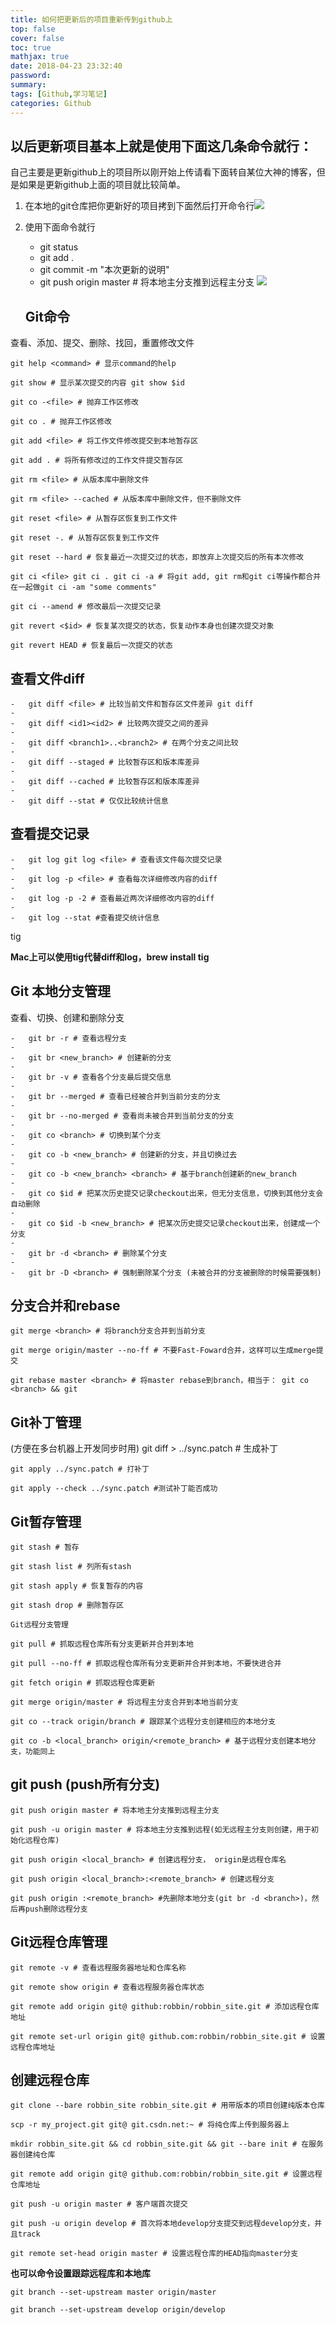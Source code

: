 ```yaml
---
title: 如何把更新后的项目重新传到github上
top: false
cover: false
toc: true
mathjax: true
date: 2018-04-23 23:32:40
password:
summary:
tags: [Github,学习笔记]
categories: Github
---
```



## 以后更新项目基本上就是使用下面这几条命令就行： ##

自己主要是更新github上的项目所以刚开始上传请看下面转自某位大神的博客，但是如果是更新github上面的项目就比较简单。

1.  在本地的git仓库把你更新好的项目拷到下面然后打开命令行![](https://img-blog.csdn.net/20180528205558250)
2.  使用下面命令就行
	- git status
	- git add . 
	- git commit -m "本次更新的说明"
	- git push origin master # 将本地主分支推到远程主分支
![](https://img-blog.csdn.net/20180528224516824)

	## Git命令 ##
查看、添加、提交、删除、找回，重置修改文件

	git help <command> # 显示command的help
	 
	git show # 显示某次提交的内容 git show $id
	 
	git co -<file> # 抛弃工作区修改
	 
	git co . # 抛弃工作区修改
	 
	git add <file> # 将工作文件修改提交到本地暂存区
	 
	git add . # 将所有修改过的工作文件提交暂存区
	 
	git rm <file> # 从版本库中删除文件
	 
	git rm <file> --cached # 从版本库中删除文件，但不删除文件
	 
	git reset <file> # 从暂存区恢复到工作文件
	 
	git reset -. # 从暂存区恢复到工作文件
	 
	git reset --hard # 恢复最近一次提交过的状态，即放弃上次提交后的所有本次修改
	 
	git ci <file> git ci . git ci -a # 将git add, git rm和git ci等操作都合并在一起做git ci -am "some comments"
	 
	git ci --amend # 修改最后一次提交记录
	 
	git revert <$id> # 恢复某次提交的状态，恢复动作本身也创建次提交对象
	 
	git revert HEAD # 恢复最后一次提交的状态

## 查看文件diff ##

	- 	git diff <file> # 比较当前文件和暂存区文件差异 git diff
	- 	 
	- 	git diff <id1><id2> # 比较两次提交之间的差异
	- 	 
	- 	git diff <branch1>..<branch2> # 在两个分支之间比较
	- 	 
	- 	git diff --staged # 比较暂存区和版本库差异
	- 	 
	- 	git diff --cached # 比较暂存区和版本库差异
	- 	 
	- 	git diff --stat # 仅仅比较统计信息


## 查看提交记录 ##
	- 	git log git log <file> # 查看该文件每次提交记录
	- 	 
	- 	git log -p <file> # 查看每次详细修改内容的diff
	- 	 
	- 	git log -p -2 # 查看最近两次详细修改内容的diff
	- 	 
	- 	git log --stat #查看提交统计信息
tig

**Mac上可以使用tig代替diff和log，brew install tig**

## Git 本地分支管理 ##
查看、切换、创建和删除分支


	- 	git br -r # 查看远程分支
	- 	 
	- 	git br <new_branch> # 创建新的分支
	- 	 
	- 	git br -v # 查看各个分支最后提交信息
	- 	 
	- 	git br --merged # 查看已经被合并到当前分支的分支
	- 	 
	- 	git br --no-merged # 查看尚未被合并到当前分支的分支
	- 	 
	- 	git co <branch> # 切换到某个分支
	- 	 
	- 	git co -b <new_branch> # 创建新的分支，并且切换过去
	- 	 
	- 	git co -b <new_branch> <branch> # 基于branch创建新的new_branch
	- 	 
	- 	git co $id # 把某次历史提交记录checkout出来，但无分支信息，切换到其他分支会自动删除
	- 	 
	- 	git co $id -b <new_branch> # 把某次历史提交记录checkout出来，创建成一个分支
	- 	 
	- 	git br -d <branch> # 删除某个分支
	- 	 
	- 	git br -D <branch> # 强制删除某个分支 (未被合并的分支被删除的时候需要强制)

## 分支合并和rebase ##
	git merge <branch> # 将branch分支合并到当前分支
	 
	git merge origin/master --no-ff # 不要Fast-Foward合并，这样可以生成merge提交
	 
	git rebase master <branch> # 将master rebase到branch，相当于： git co <branch> && git

## Git补丁管理 ##
(方便在多台机器上开发同步时用)
	git diff > ../sync.patch # 生成补丁
	 
	git apply ../sync.patch # 打补丁
	 
	git apply --check ../sync.patch #测试补丁能否成功

## Git暂存管理 ##

	git stash # 暂存
	 
	git stash list # 列所有stash
	 
	git stash apply # 恢复暂存的内容
	 
	git stash drop # 删除暂存区
	 
	Git远程分支管理
	 
	git pull # 抓取远程仓库所有分支更新并合并到本地
	 
	git pull --no-ff # 抓取远程仓库所有分支更新并合并到本地，不要快进合并
	 
	git fetch origin # 抓取远程仓库更新
	 
	git merge origin/master # 将远程主分支合并到本地当前分支
	 
	git co --track origin/branch # 跟踪某个远程分支创建相应的本地分支
	 
	git co -b <local_branch> origin/<remote_branch> # 基于远程分支创建本地分支，功能同上
## git push (push所有分支) ##
	git push origin master # 将本地主分支推到远程主分支
	 
	git push -u origin master # 将本地主分支推到远程(如无远程主分支则创建，用于初始化远程仓库)
	 
	git push origin <local_branch> # 创建远程分支， origin是远程仓库名
	 
	git push origin <local_branch>:<remote_branch> # 创建远程分支
	 
	git push origin :<remote_branch> #先删除本地分支(git br -d <branch>)，然后再push删除远程分支

## Git远程仓库管理 ##

	git remote -v # 查看远程服务器地址和仓库名称
	 
	git remote show origin # 查看远程服务器仓库状态
	 
	git remote add origin git@ github:robbin/robbin_site.git # 添加远程仓库地址
	 
	git remote set-url origin git@ github.com:robbin/robbin_site.git # 设置远程仓库地址


## 创建远程仓库 ##
	git clone --bare robbin_site robbin_site.git # 用带版本的项目创建纯版本仓库
	 
	scp -r my_project.git git@ git.csdn.net:~ # 将纯仓库上传到服务器上
	 
	mkdir robbin_site.git && cd robbin_site.git && git --bare init # 在服务器创建纯仓库
	 
	git remote add origin git@ github.com:robbin/robbin_site.git # 设置远程仓库地址
	 
	git push -u origin master # 客户端首次提交
	 
	git push -u origin develop # 首次将本地develop分支提交到远程develop分支，并且track
	 
	git remote set-head origin master # 设置远程仓库的HEAD指向master分支

**也可以命令设置跟踪远程库和本地库**

	git branch --set-upstream master origin/master
	 
	git branch --set-upstream develop origin/develop







